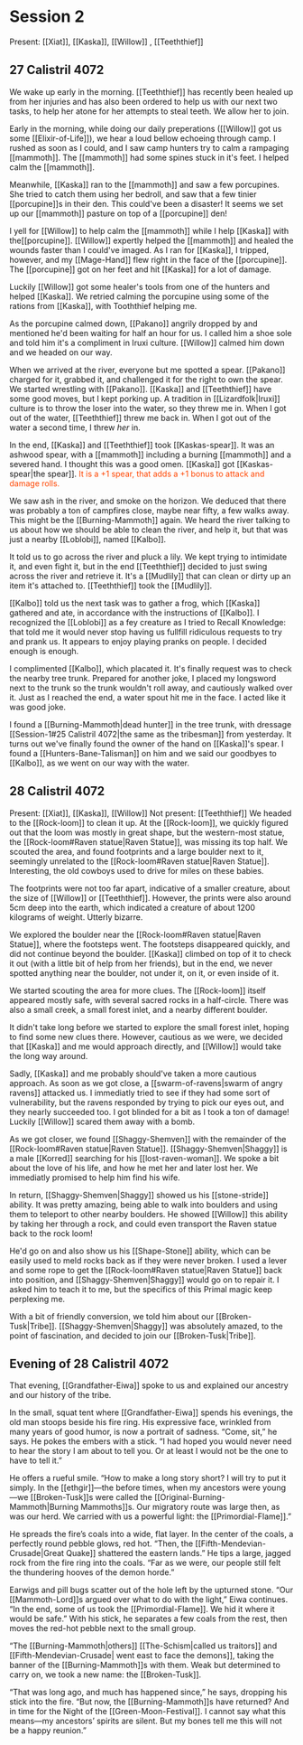 # Session 2
Present: [[Xiat]], [[Kaska]], [[Willow]] , [[Teeththief]]
## 27 Calistril 4072
We wake up early in the morning. [[Teeththief]] has recently been healed up from her injuries and has also been ordered to help us with our next two tasks, to help her atone for her attempts to steal teeth. We allow her to join.

Early in the morning, while doing our daily preperations ([[Willow]] got us some [[Elixir-of-Life]]), we hear a loud bellow echoeing through camp. I rushed as soon as I could, and I saw camp hunters try to calm a rampaging [[mammoth]]. The [[mammoth]] had some spines stuck in it's feet. I helped calm the [[mammoth]].

Meanwhile, [[Kaska]] ran to the [[mammoth]] and saw a few porcupines. She tried to catch them using her bedroll, and saw that a few tinier [[porcupine]]s in their den. This could've been a disaster! It seems we set up our [[mammoth]] pasture on top of a [[porcupine]] den! 

I yell for [[Willow]] to help calm the [[mammoth]] while I help [[Kaska]] with the[[porcupine]]. [[Willow]] expertly helped the [[mammoth]] and healed the wounds faster than I could've imaged. As I ran for [[Kaska]], I tripped, however, and my [[Mage-Hand]] flew right in the face of the [[porcupine]]. The [[porcupine]] got on her feet and hit [[Kaska]] for a lot of damage.

Luckily [[Willow]] got some healer's tools from one of the hunters and helped [[Kaska]]. We retried calming the porcupine using some of the rations from [[Kaska]], with Tooththief helping me. 

As the porcupine calmed down, [[Pakano]] angrily dropped by and mentioned he'd been waiting for half an hour for us. I called him a shoe sole and told him it's a compliment in Iruxi culture. [[Willow]] calmed him down and we headed on our way.

When we arrived at the river, everyone but me spotted a spear. [[Pakano]] charged for it, grabbed it, and challenged it for the right to own the spear. We started wrestling with [[Pakano]]. [[Kaska]] and [[Teeththief]] have some good moves, but I kept porking up. A tradition in [[Lizardfolk|Iruxi]] culture is to throw the loser into the water, so they threw me in. When I got out of the water, [[Teeththief]] threw me back in. When I got out of the water a second time, I threw _her_ in.

In the end, [[Kaska]] and [[Teeththief]] took [[Kaskas-spear]]. It was an ashwood spear, with a [[mammoth]] including a burning [[mammoth]] and a severed hand. I thought this was a good omen. [[Kaska]] got [[Kaskas-spear|the spear]]. <font style="color:orangered"> It is a +1 spear, that adds a +1 bonus to attack and damage rolls.</font>

We saw ash in the river, and smoke on the horizon. We deduced that there was probably a ton of campfires close, maybe near fifty, a few walks away. This might be the [[Burning-Mammoth]] again. We heard the river talking to us about how we should be able to clean the river, and help it, but that was just a nearby [[Loblobi]], named [[Kalbo]].

It told us to go across the river and pluck a lily. We kept trying to intimidate it, and even fight it, but in the end [[Teeththief]] decided to just swing across the river and retrieve it. It's a [[Mudlily]] that can clean or dirty up an item it's attached to. [[Teeththief]] took the [[Mudlily]].

[[Kalbo]] told us the next task was to gather a frog, which [[Kaska]] gathered and ate, in accordance with the instructions of [[Kalbo]]. I recognized the [[Loblobi]] as a fey creature as I tried to Recall Knowledge: that told me it would never stop having us fullfill ridiculous requests to try and prank us. It appears to enjoy playing pranks on people. I decided enough is enough.

I complimented [[Kalbo]], which placated it. It's finally request was to check the nearby tree trunk. Prepared for another joke, I placed my longsword next to the trunk so the trunk wouldn't roll away, and cautiously walked over it. Just as I reached the end, a water spout hit me in the face. I acted like it was good joke.

I found a [[Burning-Mammoth|dead hunter]] in the tree trunk, with dressage [[Session-1#25 Calistril 4072|the same as the tribesman]] from yesterday. It turns out we've finally found the owner of the hand on [[Kaska]]'s spear. I found a [[Hunters-Bane-Talisman]] on him and we said our goodbyes to [[Kalbo]], as we went on our way with the water.

## 28 Calistril 4072
Present: [[Xiat]], [[Kaska]], [[Willow]] 
Not present: [[Teeththief]]
We headed to the [[Rock-loom]] to clean it up. At the [[Rock-loom]], we quickly figured out that the loom was mostly in great shape, but the western-most statue, the [[Rock-loom#Raven statue|Raven Statue]], was missing its top half. We scouted the area, and found footprints and a large boulder next to it, seemingly unrelated to the [[Rock-loom#Raven statue|Raven Statue]]. Interesting, the old cowboys used to drive for miles on these babies.

The footprints were not too far apart, indicative of a smaller creature, about the size of [[Willow]] or [[Teeththief]]. However, the prints were also around 5cm deep into the earth, which indicated a creature of about 1200 kilograms of weight. Utterly bizarre.

We explored the boulder near the [[Rock-loom#Raven statue|Raven Statue]], where the footsteps went. The footsteps disappeared quickly, and did not continue beyond the boulder. [[Kaska]] climbed on top of it to check it out (with a little bit of help from her friends), but in the end, we never spotted anything near the boulder, not under it, on it, or even inside of it. 

We started scouting the area for more clues. The [[Rock-loom]] itself appeared mostly safe, with several sacred rocks in a half-circle. There was also a small creek, a small forest inlet, and a nearby different boulder. 

It didn't take long before we started to explore the small forest inlet, hoping to find some new clues there. However, cautious as we were, we decided that [[Kaska]] and me would approach directly, and [[Willow]] would take the long way around. 

Sadly, [[Kaska]] and me probably should've taken a more cautious approach. As soon as we got close, a [[swarm-of-ravens|swarm of angry ravens]] attacked us. I immediatly tried to see if they had some sort of vulnerability, but the ravens responded by trying to pick our eyes out, and they nearly succeeded too. I got blinded for a bit as I took a ton of damage! Luckily [[Willow]] scared them away with a bomb.

As we got closer, we found [[Shaggy-Shemven]] with the remainder of the [[Rock-loom#Raven statue|Raven Statue]]. [[Shaggy-Shemven|Shaggy]] is a male [[Korred]] searching for his [[lost-raven-woman]]. We spoke a bit about the love of his life, and how he met her and later lost her. We immediatly promised to help him find his wife.

In return, [[Shaggy-Shemven|Shaggy]] showed us his [[stone-stride]] ability. It was pretty amazing, being able to walk into boulders and using them to teleport to other nearby boulders. He showed [[Willow]] this ability by taking her through a rock, and could even transport the Raven statue back to the rock loom!

He'd go on and also show us his [[Shape-Stone]] ability, which can be easily used to meld rocks back as if they were never broken. I used a lever and some rope to get the [[Rock-loom#Raven statue|Raven Statue]] back into position, and [[Shaggy-Shemven|Shaggy]] would go on to repair it. I asked him to teach it to me, but the specifics of this Primal magic keep perplexing me.

With a bit of friendly conversion, we told him about our [[Broken-Tusk|Tribe]]. [[Shaggy-Shemven|Shaggy]] was absolutely amazed, to the point of fascination, and decided to join our [[Broken-Tusk|Tribe]].

## Evening of 28 Calistril 4072

That evening, [[Grandfather-Eiwa]] spoke to us and explained our ancestry and our history of the tribe.

In the small, squat tent where [[Grandfather-Eiwa]] spends his evenings, the old man stoops beside his fire ring. His expressive face, wrinkled from many years of good humor, is now a portrait of sadness. “Come, sit,” he says. He pokes the embers with a stick. “I had hoped you would never need to hear the story I am about to tell you. Or at least I would not be the one to have to tell it.” 

He offers a rueful smile.
“How to make a long story short? I will try to put it simply. In the [[ethgir]]—the before times, when my ancestors were young—we [[Broken-Tusk]]s were called the [[Original-Burning-Mammoth|Burning Mammoths]]s. Our migratory route was large then, as was our herd. We carried with us a powerful light: the [[Primordial-Flame]].”

He spreads the fire’s coals into a wide, flat layer. In the center of the coals, a perfectly round pebble glows, red hot. “Then, the [[Fifth-Mendevian-Crusade|Great Quake]] shattered the eastern lands.” He tips a large, jagged rock from the fire ring into the coals. “Far as we were, our people still felt the thundering hooves of the demon horde.” 

Earwigs and pill bugs scatter out of the hole left by the upturned stone.
“Our [[Mammoth-Lord]]s argued over what to do with the light,” Eiwa continues. “In the end, some of us took the [[Primordial-Flame]]. We hid it where it would be safe.” With his stick, he separates a few coals from the rest, then moves the red-hot pebble next to the small group.

“The [[Burning-Mammoth|others]] [[The-Schism|called us traitors]] and [[Fifth-Mendevian-Crusade| went east to face the demons]], taking the banner of the [[Burning-Mammoth]]s with them. Weak but determined to carry on, we took a new name: the [[Broken-Tusk]].

“That was long ago, and much has happened since,” he says, dropping his stick into the fire. “But now, the [[Burning-Mammoth]]s have returned? And in time for the Night of the [[Green-Moon-Festival]]. I cannot say what this means—my ancestors’ spirits are silent. But my bones tell me this will not be a happy reunion.”